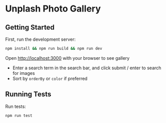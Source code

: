 # Unplash Photo Gallery

## Getting Started

First, run the development server:

```bash
npm install && npm run build && npm run dev
```

Open [http://localhost:3000](http://localhost:3000) with your browser to see gallery

- Enter a search term in the search bar, and click submit / enter to search for images
- Sort by `orderBy` or `color` if preferred

## Running Tests

Run tests:

```bash
npm run test
```
